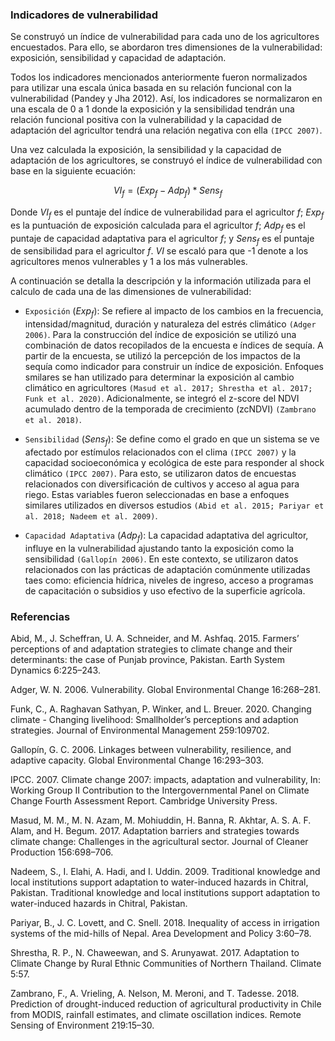 ### Indicadores de vulnerabilidad

Se construyó un índice de vulnerabilidad para cada uno de los agricultores encuestados. Para ello, se abordaron tres dimensiones de la vulnerabilidad: exposición, sensibilidad y capacidad de adaptación.

Todos los indicadores mencionados anteriormente fueron normalizados para utilizar una escala única basada en su relación funcional con la vulnerabilidad (Pandey y Jha 2012). Así, los indicadores se normalizaron en una escala de 0 a 1 donde la exposición y la sensibilidad tendrán una relación funcional positiva con la vulnerabilidad y la capacidad de adaptación del agricultor tendrá una relación negativa con ella `(IPCC 2007)`.

Una vez calculada la exposición, la sensibilidad y la capacidad de adaptación de los agricultores, se construyó el índice de vulnerabilidad con base en la siguiente ecuación:


$$
VI_f=(Exp_f - Adp_f) *Sens_f
$$


Donde $VI_f$ es el puntaje del índice de vulnerabilidad para el agricultor $f$; $Exp_f$  es la puntuación de exposición calculada para el agricultor $f$; $Adp_f$ es el puntaje de capacidad adaptativa para el agricultor $f$; y $Sens_f$ es el puntaje de sensibilidad para el agricultor $f$. $VI$ se escaló para que -1 denote a los agricultores menos vulnerables y 1 a los más vulnerables.

A continuación se detalla la descripción y la información utilizada para el calculo de cada una de las dimensiones de vulnerabilidad:

- `Exposición` ($Exp_f$): Se refiere al impacto de los cambios en la frecuencia, intensidad/magnitud, duración y naturaleza del estrés climático `(Adger 2006)`. Para la construcción del índice de exposición se utilizó una combinación de datos recopilados de la encuesta e índices de sequía. A partir de la encuesta, se utilizó la percepción de los impactos de la sequía como indicador para construir un índice de exposición. Enfoques smilares se han utilizado para determinar la exposición al cambio climático en agricultores `(Masud et al. 2017; Shrestha et al. 2017; Funk et al. 2020)`. Adicionalmente, se integró el z-score del NDVI acumulado dentro de la temporada de crecimiento (zcNDVI) `(Zambrano et al. 2018)`.  

- `Sensibilidad` ($Sens_f$): Se define como el grado en que un sistema se ve afectado por estímulos relacionados con el clima `(IPCC 2007)` y la capacidad socioeconómica y ecológica de este para responder al shock climático `(IPCC 2007)`. Para esto, se utilizaron datos de encuestas relacionados con diversificación de cultivos y acceso al agua para riego. Estas variables fueron seleccionadas en base a enfoques similares utilizados en diversos estudios `(Abid et al. 2015; Pariyar et al. 2018; Nadeem et al. 2009)`. 

- `Capacidad Adaptativa` ($Adp_f$): La capacidad adaptativa del agricultor, influye en la vulnerabilidad ajustando tanto la exposición como la sensibilidad `(Gallopín 2006)`. En este contexto, se utilizaron datos relacionados con las prácticas de adaptación comúnmente utilizadas taes como: eficiencia hídrica, niveles de ingreso, acceso a programas de capacitación o subsidios y uso efectivo de la superficie agrícola. 



### Referencias

Abid, M., J. Scheffran, U. A. Schneider, and M. Ashfaq. 2015. Farmers’ perceptions of and adaptation strategies to climate change and their determinants: the case of Punjab province, Pakistan. Earth System Dynamics 6:225–243.

Adger, W. N. 2006. Vulnerability. Global Environmental Change 16:268–281.

Funk, C., A. Raghavan Sathyan, P. Winker, and L. Breuer. 2020. Changing climate - Changing livelihood: Smallholder’s perceptions and adaption strategies. Journal of Environmental Management 259:109702.

Gallopín, G. C. 2006. Linkages between vulnerability, resilience, and adaptive capacity. Global Environmental Change 16:293–303.

IPCC. 2007. Climate change 2007: impacts, adaptation and vulnerability, In: Working Group II Contribution to the Intergovernmental Panel on Climate Change Fourth Assessment Report. Cambridge University Press.

Masud, M. M., M. N. Azam, M. Mohiuddin, H. Banna, R. Akhtar, A. S. A. F. Alam, and H. Begum. 2017. Adaptation barriers and strategies towards climate change: Challenges in the agricultural sector. Journal of Cleaner Production 156:698–706.

Nadeem, S., I. Elahi, A. Hadi, and I. Uddin. 2009. Traditional knowledge and local institutions support adaptation to water-induced hazards in Chitral, Pakistan. Traditional knowledge and local institutions support adaptation to water-induced hazards in Chitral, Pakistan.

Pariyar, B., J. C. Lovett, and C. Snell. 2018. Inequality of access in irrigation systems of the mid-hills of Nepal. Area Development and Policy 3:60–78.

Shrestha, R. P., N. Chaweewan, and S. Arunyawat. 2017. Adaptation to Climate Change by Rural Ethnic Communities of Northern Thailand. Climate 5:57.

Zambrano, F., A. Vrieling, A. Nelson, M. Meroni, and T. Tadesse. 2018. Prediction of drought-induced reduction of agricultural productivity in Chile from MODIS, rainfall estimates, and climate oscillation indices. Remote Sensing of Environment 219:15–30.
